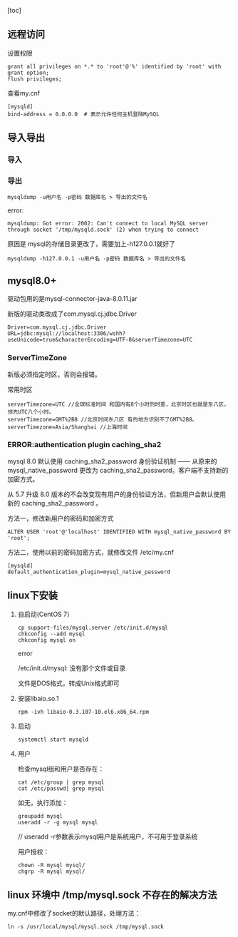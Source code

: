 [toc]



## 远程访问

设置权限

```mysql
grant all privileges on *.* to 'root'@'%' identified by 'root' with grant option;
flush privileges;
```

查看my.cnf 

```
[mysqld]
bind-address = 0.0.0.0  # 表示允许任何主机登陆MySQL
```

## 导入导出

### 导入



### 导出

```
mysqldump -u用户名 -p密码 数据库名 > 导出的文件名
```

error:

```
mysqldump: Got error: 2002: Can't connect to local MySQL server through socket '/tmp/mysqld.sock' (2) when trying to connect
```

原因是 mysql的存储目录更改了，需要加上-h127.0.0.1就好了

```
mysqldump -h127.0.0.1 -u用户名 -p密码 数据库名 > 导出的文件名
```

## mysql8.0+

驱动包用的是mysql-connector-java-8.0.11.jar 

新版的驱动类改成了com.mysql.cj.jdbc.Driver 

```
Driver=com.mysql.cj.jdbc.Driver
URL=jdbc:mysql://localhost:3306/wshh?useUnicode=true&characterEncoding=UTF-8&serverTimezone=UTC
```

### ServerTimeZone

新版必须指定时区，否则会报错。

常用时区

```
serverTimezone=UTC //全球标准时间 和国内有8个小时的时差，北京时区也就是东八区，领先UTC八个小时。
serverTimezone=GMT%2B8 //北京时间东八区 有的地方识别不了GMT%2B8。
serverTimezone=Asia/Shanghai //上海时间
```



### ERROR:authentication plugin caching_sha2

mysql 8.0 默认使用 caching_sha2_password 身份验证机制 —— 从原来的 mysql_native_password 更改为 caching_sha2_password。客户端不支持新的加密方式。

从 5.7 升级 8.0 版本的不会改变现有用户的身份验证方法，但新用户会默认使用新的 caching_sha2_password 。

方法一，修改新用户的密码和加密方式

```
ALTER USER 'root'@'localhost' IDENTIFIED WITH mysql_native_password BY 'root';
```

方法二，使用以前的密码加密方式，就修改文件 /etc/my.cnf

```
[mysqld]
default_authentication_plugin=mysql_native_password
```



## linux下安装

1. 自启动(CentOS 7)

   ```shell
   cp support-files/mysql.server /etc/init.d/mysql
   chkconfig --add mysql
   chkconfig mysql on
   ```

   error

   /etc/init.d/mysql: 没有那个文件或目录

   文件是DOS格式，转成Unix格式即可

2. 安装libaio.so.1

   ```shell
   rpm -ivh libaio-0.3.107-10.el6.x86_64.rpm
   ```

3. 启动

   ```shell
   systemctl start mysqld
   ```

4. 用户

   检查mysql组和用户是否存在：

   ```shell
   cat /etc/group | grep mysql
   cat /etc/passwd| grep mysql
   ```

   如无，执行添加：

   ```shell
   groupadd mysql
   useradd -r -g mysql mysql
   ```

   // useradd -r参数表示mysql用户是系统用户，不可用于登录系统

   用户授权：

   ```shell
   chown -R mysql mysql/
   chgrp -R mysql mysql/
   ```

## linux 环境中 /tmp/mysql.sock 不存在的解决方法

my.cnf中修改了socket的默认路径，处理方法：

```shell
ln -s /usr/local/mysql/mysql.sock /tmp/mysql.sock 
```

